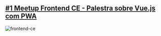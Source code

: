 ## [#1 Meetup Frontend CE - Palestra sobre Vue.js com PWA](https://www.meetup.com/pt-BR/frontend-ce/)
![frontend-ce](https://secure.meetupstatic.com/photos/event/3/d/3/6/600_476355670.jpeg)
